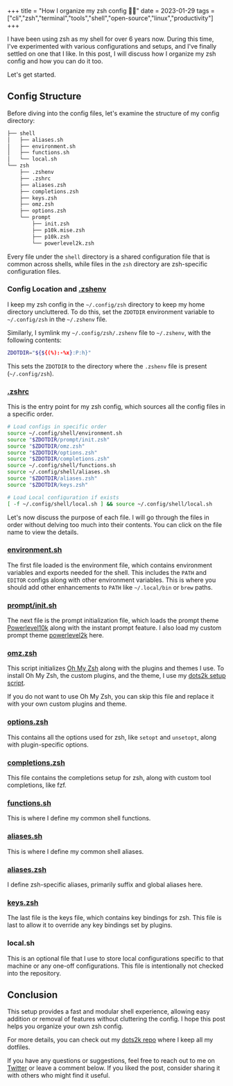 +++
title = "How I organize my zsh config 🐚📂"
date = 2023-01-29
tags = ["cli","zsh","terminal","tools","shell","open-source","linux","productivity"]
+++

I have been using zsh as my shell for over 6 years now.
During this time, I've experimented with various configurations and setups, and I've finally settled on one that I like.
In this post, I will discuss how I organize my zsh config and how you can do it too.

Let's get started.

## Config Structure

Before diving into the config files, let's examine the structure of my config directory:

```sh
├── shell
│   ├── aliases.sh
│   ├── environment.sh
│   ├── functions.sh
│   └── local.sh
└── zsh
    ├── .zshenv
    ├── .zshrc
    ├── aliases.zsh
    ├── completions.zsh
    ├── keys.zsh
    ├── omz.zsh
    ├── options.zsh
    └── prompt
        ├── init.zsh
        ├── p10k.mise.zsh
        ├── p10k.zsh
        └── powerlevel2k.zsh
```

Every file under the `shell` directory is a shared configuration file that is common across shells, while files in the `zsh` directory are zsh-specific configuration files.

### Config Location and [.zshenv](https://github.com/2KAbhishek/dots2k/blob/main/config/zsh/.zshenv)

I keep my zsh config in the `~/.config/zsh` directory to keep my home directory uncluttered.
To do this, set the `ZDOTDIR` environment variable to `~/.config/zsh` in the `~/.zshenv` file.

Similarly, I symlink my `~/.config/zsh/.zshenv` file to `~/.zshenv`, with the following contents:

```sh
ZDOTDIR="${${(%):-%x}:P:h}"
```

This sets the `ZDOTDIR` to the directory where the `.zshenv` file is present (`~/.config/zsh`).

### [.zshrc](https://github.com/2KAbhishek/dots2k/blob/main/config/zsh/.zshrc)

This is the entry point for my zsh config, which sources all the config files in a specific order.

```sh
# Load configs in specific order
source ~/.config/shell/environment.sh
source "$ZDOTDIR/prompt/init.zsh"
source "$ZDOTDIR/omz.zsh"
source "$ZDOTDIR/options.zsh"
source "$ZDOTDIR/completions.zsh"
source ~/.config/shell/functions.sh
source ~/.config/shell/aliases.sh
source "$ZDOTDIR/aliases.zsh"
source "$ZDOTDIR/keys.zsh"

# Load Local configuration if exists
[ -f ~/.config/shell/local.sh ] && source ~/.config/shell/local.sh
```

Let's now discuss the purpose of each file.
I will go through the files in order without delving too much into their contents.
You can click on the file name to view the details.

### [environment.sh](https://github.com/2KAbhishek/dots2k/blob/main/config/shell/environment.sh)

The first file loaded is the environment file, which contains environment variables and exports needed for the shell.
This includes the `PATH` and `EDITOR` configs along with other environment variables.
This is where you should add other enhancements to `PATH` like `~/.local/bin` or `brew` paths.

### [prompt/init.sh](https://github.com/2KAbhishek/dots2k/blob/main/config/zsh/prompt/init.sh)

The next file is the prompt initialization file, which loads the prompt theme [Powerlevel10k](https://github.com/romkatv/powerlevel10k) along with the instant prompt feature.
I also load my custom prompt theme [powerlevel2k](https://github.com/2KAbhishek/dots2k/blob/main/config/zsh/prompt/powerlevel2k.zsh) here.

### [omz.zsh](https://github.com/2KAbhishek/dots2k/blob/main/config/zsh/omz.zsh)

This script initializes [Oh My Zsh](https://ohmyz.sh/) along with the plugins and themes I use.
To install Oh My Zsh, the custom plugins, and the theme, I use my [dots2k setup script](https://github.com/2KAbhishek/dots2k/blob/main/setup.sh#L72-L95).

If you do not want to use Oh My Zsh, you can skip this file and replace it with your own custom plugins and theme.

### [options.zsh](https://github.com/2KAbhishek/dots2k/blob/main/config/zsh/options.zsh)

This contains all the options used for zsh, like `setopt` and `unsetopt`, along with plugin-specific options.

### [completions.zsh](https://github.com/2KAbhishek/dots2k/blob/main/config/zsh/completions.zsh)

This file contains the completions setup for zsh, along with custom tool completions, like fzf.

### [functions.sh](https://github.com/2KAbhishek/dots2k/blob/main/config/shell/functions.sh)

This is where I define my common shell functions.

### [aliases.sh](https://github.com/2KAbhishek/dots2k/blob/main/config/shell/aliases.sh)

This is where I define my common shell aliases.

### [aliases.zsh](https://github.com/2KAbhishek/dots2k/blob/main/config/zsh/aliases.zsh)

I define zsh-specific aliases, primarily suffix and global aliases here.

### [keys.zsh](https://github.com/2KAbhishek/dots2k/blob/main/config/zsh/keys.zsh)

The last file is the keys file, which contains key bindings for zsh.
This file is last to allow it to override any key bindings set by plugins.

### local.sh

This is an optional file that I use to store local configurations specific to that machine or any one-off configurations.
This file is intentionally not checked into the repository.

## Conclusion

This setup provides a fast and modular shell experience, allowing easy addition or removal of features without cluttering the config.
I hope this post helps you organize your own zsh config.

For more details, you can check out my [dots2k repo](https://github.com/2KAbhishek/dots2k/) where I keep all my dotfiles.

If you have any questions or suggestions, feel free to reach out to me on [Twitter](https://twitter.com/2KAbhishek) or leave a comment below.
If you liked the post, consider sharing it with others who might find it useful.

